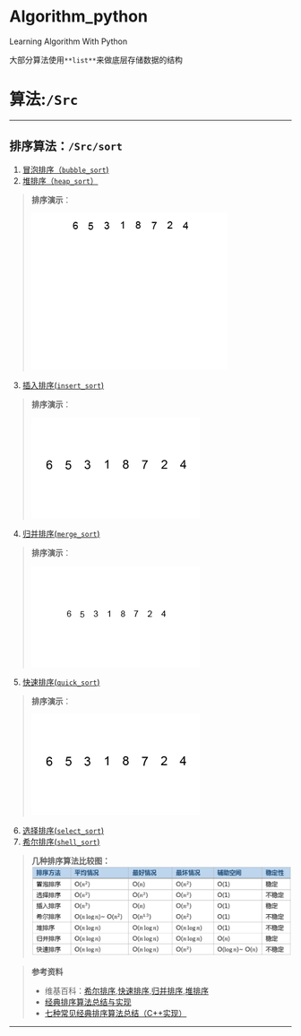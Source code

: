 # Algorithm_python
Learning Algorithm With Python

大部分算法使用`**list**`来做底层存储数据的结构

# 算法:`/Src`

***
## 排序算法：`/Src/sort`
 1. [冒泡排序（`bubble_sort`)](https://raw.githubusercontent.com/xdnh/Algorithm_python/master/Src/sort/bubble_sort.py)
 2. [堆排序（`heap_sort`）](https://raw.githubusercontent.com/xdnh/Algorithm_python/master/Src/sort/heap_sort.py)
 
 >**排序演示**：
 >
 > ![Heap-sort-example](https://github.com/xdnh/Algorithm_python/blob/master/pic/Heapsort-example.gif)
  
 3. [插入排序(`insert_sort`)](https://raw.githubusercontent.com/xdnh/Algorithm_python/master/Src/sort/insert_sort.py)
 
 >**排序演示**：
 >
 > ![Insertion-sort-example](https://raw.githubusercontent.com/xdnh/Algorithm_python/master/pic/Insertion-sort-example-300px.gif)
 
 4. [归并排序(`merge_sort`)](https://raw.githubusercontent.com/xdnh/Algorithm_python/master/Src/sort/merge_sort.py)
 
 >**排序演示**：
 >
 > ![Merge-sort-example](https://github.com/xdnh/Algorithm_python/raw/master/pic/Merge-sort-example-300px.gif)
 
 5. [快速排序(`quick_sort`)](https://raw.githubusercontent.com/xdnh/Algorithm_python/master/Src/sort/quick_sort.py)
 
 >**排序演示**：
 >
 > ![Quick-sort-example](https://github.com/xdnh/Algorithm_python/raw/master/pic/Quicksort-example.gif)
 
 6. [选择排序(`select_sort`)](https://github.com/xdnh/Algorithm_python/blob/master/Src/sort/select_sort.py)
 7. [希尔排序(`shell_sort`)](https://raw.githubusercontent.com/xdnh/Algorithm_python/master/Src/sort/shell_sort.py)
 
> **几种排序算法比较图：**
![sort_compared](https://github.com/xdnh/Algorithm_python/raw/master/pic/sort_compared.jpg)

> **参考资料**
> * 维基百科：[希尔排序](https://zh.wikipedia.org/wiki/%E5%B8%8C%E5%B0%94%E6%8E%92%E5%BA%8F),[快速排序](https://zh.wikipedia.org/wiki/%E5%BF%AB%E9%80%9F%E6%8E%92%E5%BA%8F),[归并排序](https://zh.wikipedia.org/wiki/%E5%BD%92%E5%B9%B6%E6%8E%92%E5%BA%8F),[堆排序](https://zh.wikipedia.org/wiki/%E5%A0%86%E6%8E%92%E5%BA%8F)
> * [经典排序算法总结与实现](http://wuchong.me/blog/2014/02/09/algorithm-sort-summary/)
> * [七种常见经典排序算法总结（C++实现）](http://yansu.org/2015/09/07/sort-algorithms.html)
***


